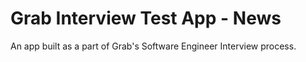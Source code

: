 # Grab Interview Test App - News

An app built as a part of Grab's Software Engineer Interview process.

